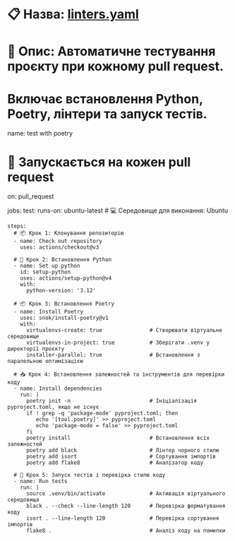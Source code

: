 # 📋 Назва: [linters.yaml](..%2F..%2F.github%2Fworkflows%2Flinters.yaml)
# 🔄 Опис: Автоматичне тестування проєкту при кожному pull request.
#          Включає встановлення Python, Poetry, лінтери та запуск тестів.

name: test with poetry

# 🧪 Запускається на кожен pull request
on: pull_request

jobs:
  test:
    runs-on: ubuntu-latest  # 💻 Середовище для виконання: Ubuntu

    steps:
      # 📦 Крок 1: Клонування репозиторію
      - name: Check out repository
        uses: actions/checkout@v3

      # 🐍 Крок 2: Встановлення Python
      - name: Set up python
        id: setup-python
        uses: actions/setup-python@v4
        with:
          python-version: '3.12'

      # 📦 Крок 3: Встановлення Poetry
      - name: Install Poetry
        uses: snok/install-poetry@v1
        with:
          virtualenvs-create: true               # Створювати віртуальне середовище
          virtualenvs-in-project: true           # Зберігати .venv у директорії проєкту
          installer-parallel: true               # Встановлення з паралельною оптимізацією

      # 📥 Крок 4: Встановлення залежностей та інструментів для перевірки коду
      - name: Install dependencies
        run: |
          poetry init -n                         # Ініціалізація pyproject.toml, якщо не існує
          if ! grep -q 'package-mode' pyproject.toml; then
             echo '[tool.poetry]' >> pyproject.toml
             echo 'package-mode = false' >> pyproject.toml
          fi
          poetry install                         # Встановлення всіх залежностей
          poetry add black                       # Лінтер чорного стилю
          poetry add isort                       # Сортування імпортів
          poetry add flake8                      # Аналізатор коду

      # 🧪 Крок 5: Запуск тестів і перевірка стилю коду
      - name: Run tests
        run: |
          source .venv/bin/activate              # Активація віртуального середовища
          black . --check --line-length 120      # Перевірка форматування коду
          isort . --line-length 120              # Перевірка сортування імпортів
          flake8 .                               # Аналіз коду на помилки
